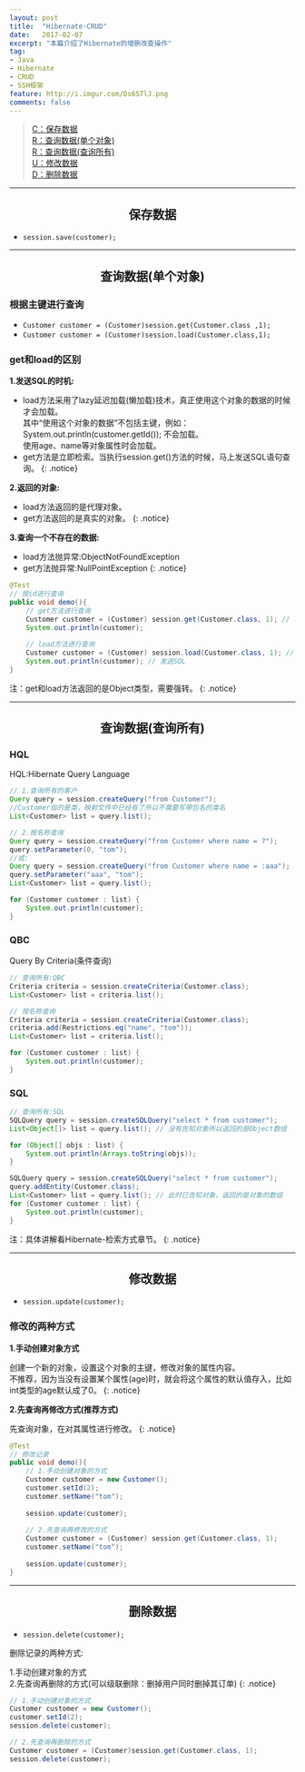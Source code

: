 ```yaml
---
layout: post
title:  "Hibernate-CRUD"
date:   2017-02-07
excerpt: "本篇介绍了Hibernate的增删改查操作"
tag:
- Java 
- Hibernate
- CRUD
- SSH框架
feature: http://i.imgur.com/Ds6S7lJ.png
comments: false
---   
```


><a href="#1">C：保存数据</a>    
><a href="#2">R：查询数据(单个对象)</a>  
><a href="#3">R：查询数据(查询所有)</a>  
><a href="#4">U：修改数据</a>    
><a href="#5">D：删除数据</a>


***

<a name="1"></a>

## <center>保存数据</center>

* `session.save(customer);`  

***

<a name="2"></a>

## <center>查询数据(单个对象)</center>

### 根据主键进行查询

* `Customer customer = (Customer)session.get(Customer.class ,1);`
* `Customer customer = (Customer)session.load(Customer.class,1);`


### get和load的区别

**1.发送SQL的时机:**
	
* load方法采用了lazy延迟加载(懒加载)技术，真正使用这个对象的数据的时候才会加载。  
其中“使用这个对象的数据”不包括主键，例如：  
System.out.println(customer.getId()); 不会加载。  
使用age、name等对象属性时会加载。
* get方法是立即检索。当执行session.get()方法的时候，马上发送SQL语句查询。
{: .notice}

**2.返回的对象:**

* load方法返回的是代理对象。  
* get方法返回的是真实的对象。
{: .notice}

**3.查询一个不存在的数据:**  

* load方法抛异常:ObjectNotFoundException
* get方法抛异常:NullPointException
{: .notice}

```java
@Test
// 按id进行查询
public void demo(){
	// get方法进行查询
	Customer customer = (Customer) session.get(Customer.class, 1); // 马上发生一条SQL进行查询
	System.out.println(customer);
	
	// load方法进行查询
	Customer customer = (Customer) session.load(Customer.class, 1); // 没有发送SQL
	System.out.println(customer); // 发送SQL
}
```

注：get和load方法返回的是Object类型，需要强转。
{: .notice}  

***

<a name="3"></a>

## <center>查询数据(查询所有)</center>

### HQL

HQL:Hibernate Query Language

```java
// 1.查询所有的客户
Query query = session.createQuery("from Customer");
//Customer指的是类，映射文件中已经有了所以不需要写带包名的类名
List<Customer> list = query.list();

// 2.按名称查询
Query query = session.createQuery("from Customer where name = ?");
query.setParameter(0, "tom");
//或:
Query query = session.createQuery("from Customer where name = :aaa");
query.setParameter("aaa", "tom");
List<Customer> list = query.list();

for (Customer customer : list) {
	System.out.println(customer);
}
```


### QBC

Query By Criteria(条件查询)  

```java
// 查询所有:QBC
Criteria criteria = session.createCriteria(Customer.class);
List<Customer> list = criteria.list();

// 按名称查询
Criteria criteria = session.createCriteria(Customer.class);
criteria.add(Restrictions.eq("name", "tom"));
List<Customer> list = criteria.list();

for (Customer customer : list) {
	System.out.println(customer);
}
```


### SQL

```java
// 查询所有:SQL
SQLQuery query = session.createSQLQuery("select * from customer");
List<Object[]> list = query.list(); // 没有告知对象所以返回的是Object数组

for (Object[] objs : list) {
	System.out.println(Arrays.toString(objs));
}

SQLQuery query = session.createSQLQuery("select * from customer");
query.addEntity(Customer.class); 
List<Customer> list = query.list(); // 此时已告知对象，返回的是对象的数组
for (Customer customer : list) {
	System.out.println(customer);
}
```

注：具体讲解看Hibernate-检索方式章节。
{: .notice}

***

<a name="4"></a>

## <center>修改数据</center>

* `session.update(customer);`

### 修改的两种方式

**1.手动创建对象方式**

创建一个新的对象，设置这个对象的主键，修改对象的属性内容。  
不推荐，因为当没有设置某个属性(age)时，就会将这个属性的默认值存入，比如int类型的age默认成了0。
{: .notice}

**2.先查询再修改方式(推荐方式)**   

先查询对象，在对其属性进行修改。
{: .notice}

```java
@Test
// 修改记录
public void demo(){
	// 1.手动创建对象的方式
	Customer customer = new Customer();
	customer.setId(2);
	customer.setName("tom");
	
	session.update(customer);
	
	// 2.先查询再修改的方式
	Customer customer = (Customer) session.get(Customer.class, 1);
	customer.setName("tom");
	
	session.update(customer);
}
```

***

<a name="5"></a>

## <center>删除数据</center>


* `session.delete(customer);`

删除记录的两种方式:  

1.手动创建对象的方式  
2.先查询再删除的方式(可以级联删除：删掉用户同时删掉其订单)
{: .notice}

```java
// 1.手动创建对象的方式
Customer customer = new Customer();
customer.setId(2);
session.delete(customer);

// 2.先查询再删除的方式
Customer customer = (Customer)session.get(Customer.class, 1);
session.delete(customer);
```
